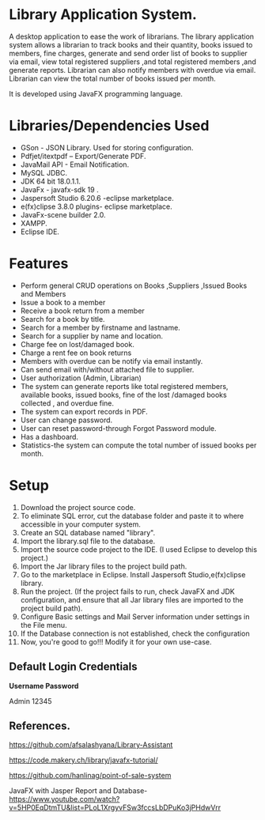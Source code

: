 #  Library Application System.

A desktop application to ease the work of librarians. The library application system allows a librarian to track books and their quantity, books issued to members, fine charges, generate and send order list of books to supplier via email, view total registered suppliers ,and total registered members ,and  generate reports. Librarian  can also notify members with overdue via email. Librarian can view the total number of books issued per month.

It is  developed using JavaFX programming language. 

# Libraries/Dependencies Used

* GSon - JSON Library. Used for storing configuration.
*	Pdfjet/itextpdf – Export/Generate PDF.
*	JavaMail API - Email Notification.
*	MySQL JDBC.
*	JDK 64 bit 18.0.1.1.
*	JavaFx -  javafx-sdk 19 .
*	Jaspersoft Studio 6.20.6 -eclipse marketplace.
*	e(fx)clipse 3.8.0 plugins- eclipse marketplace.
*	JavaFx-scene builder 2.0.
*	XAMPP.
*	Eclipse IDE.

# Features

*	Perform general CRUD operations on Books ,Suppliers ,Issued Books and Members
*	Issue a book to a member
*	Receive  a book return from a member
*	Search for a book by title.
*	Search for a member by firstname and lastname.
*	Search for a supplier by name and location.
*	Charge fee on lost/damaged book.
*	Charge a rent fee on book returns
*	Members with overdue can be notify via email instantly.
*	Can send email with/without attached file  to supplier.
*	User authorization (Admin, Librarian)
*	The system can generate reports like total registered members, available books, issued books, fine of the lost /damaged books collected , and overdue fine.
*	The system can export records in PDF.
*	User can change password.
*	User can reset password-through Forgot Password module.
*	Has a dashboard.
*	Statistics-the system can compute the total number of issued books per month.

# Setup

1.	Download the project source code.
1.	To eliminate SQL error, cut the database folder and paste it to where accessible in your computer system.
1.	Create an SQL database named "library".
1.	Import the library.sql file to the database.
1.	Import the source code project to the IDE. (I used Eclipse to develop this project.)
1.	Import the Jar library files to the project build path.
1.	Go to the marketplace in Eclipse. Install Jaspersoft Studio,e(fx)clipse library.
1.	Run the project. (If the project fails to run, check  JavaFX and JDK configuration, and ensure that all Jar library files are imported to the project build path).
1.	Configure Basic settings and Mail Server information under settings in the File menu.
1.	 If the Database connection is not established, check the configuration
1.	Now, you're good to go!!! Modify it for your own use-case.

## Default Login Credentials

 **Username	 Password**

 Admin	    12345

## References. 
https://github.com/afsalashyana/Library-Assistant

https://code.makery.ch/library/javafx-tutorial/

https://github.com/hanlinag/point-of-sale-system

JavaFX with Jasper Report and Database-
https://www.youtube.com/watch?v=5HP0EqDtmTU&list=PLoL1XrgyvFSw3fccsLbDPuKo3jPHdwVrr





